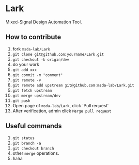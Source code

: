 # Lark
Mixed-Signal Design Automation Tool.
## How to contribute
1. fork `msda-lab/Lark`
2. `git clone git@github.com:yourname/Lark.git`
3. `git checkout -b origin/dev`
4. do your work
5. `git add xxx`
6. `git commit -m "comment"`
7. `git remote -v`
8. `git remote add upstream git@github.com:msda-lab/Lark.git`
9. `git fetch upstream`
10. `git merge upstream/dev`
11. `git push`
12. Open page of `msda-lab/Lark`, click 'Pull request'
13. After verification, admin click `Merge pull request`
## Useful commands
1. `git status`
2. `git branch -a`
3. `git checkout branch`
4. other `merge` operations.
5. haha
